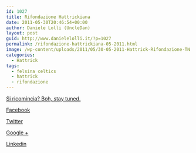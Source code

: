 ```yaml
---
id: 1027
title: Rifondazione Hattrickiana
date: 2011-05-30T20:46:54+00:00
author: Daniele Lolli (UncleDan)
layout: post
guid: http://www.danielelolli.it/?p=1027
permalink: /rifondazione-hattrickiana-05-2011.html
image: /wp-content/uploads/2011/05/30-05-2011-Hattrick-Rifondazione-TN.png
categories:
  - Hattrick
tags:
  - felsina celtics
  - hattrick
  - rifondazione
---
```

<a title="Rifondazione Hattrickiana" href="http://www.danielelolli.it/wp-content/uploads/2011/05/30-05-2011-Hattrick-Rifondazione.png" target="_blank">Si ricomincia? Boh, stay tuned.</a>

<div class="container_share">
  <a href="http://www.facebook.com/sharer.php?u=http://www.danielelolli.it/rifondazione-hattrickiana-05-2011.html&t=Rifondazione Hattrickiana" target="_blank" class="button_purab_share facebook"><span><i class="icon-facebook"></i></span>
  
  <p>
    Facebook
  </p></a> 
  
  <a href="http://twitter.com/share?url=http://www.danielelolli.it/rifondazione-hattrickiana-05-2011.html&text=Rifondazione Hattrickiana" target="_blank" class="button_purab_share twitter"><span><i class="icon-twitter"></i></span>
  
  <p>
    Twitter
  </p></a> 
  
  <a href="https://plus.google.com/share?url=http://www.danielelolli.it/rifondazione-hattrickiana-05-2011.html" target="_blank" class="button_purab_share google-plus"><span><i class="icon-google-plus"></i></span>
  
  <p>
    Google +
  </p></a> 
  
  <a href="http://www.linkedin.com/shareArticle?mini=true&url=http://www.danielelolli.it/rifondazione-hattrickiana-05-2011.html&title=Rifondazione Hattrickiana" target="_blank" class="button_purab_share linkedin"><span><i class="icon-linkedin"></i></span>
  
  <p>
    Linkedin
  </p></a>
</div>